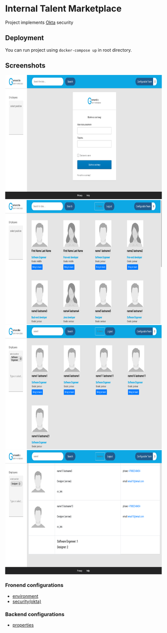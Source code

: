 # Internal Talent Marketplace

Project implements [Okta](https://www.okta.com/) security

## Deployment
You can run project using `docker-compose up` in root directory.

## Screenshots
<img src=".images/login.png" alt="login" style="height: 400px; width:800px;"/>
<img src=".images/employees.png" alt="login" style="height: 400px; width:800px;"/>
<img src=".images/employees_search.png" alt="login" style="height: 400px; width:800px;"/>
<img src=".images/team.png" alt="login" style="height: 400px; width:800px;"/>

### Fronend configurations
 - [environment](./frontend/internal-talent-marketplace/src/environments/environment.ts)
 - [security(okta)](./frontend/internal-talent-marketplace/src/app/config/security-config.ts)
 
### Backend configurations
 - [properties](./backend/src/main/resources/application.properties)
